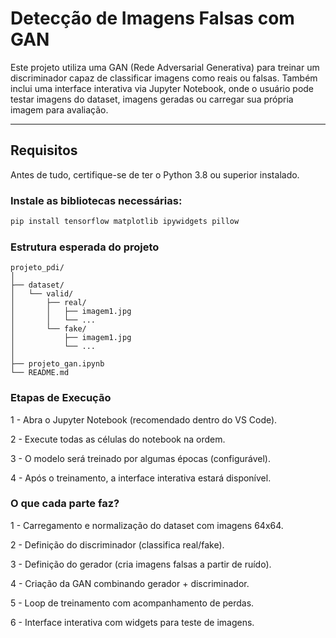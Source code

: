 # Detecção de Imagens Falsas com GAN

Este projeto utiliza uma GAN (Rede Adversarial Generativa) para treinar um discriminador capaz de classificar imagens como reais ou falsas. Também inclui uma interface interativa via Jupyter Notebook, onde o usuário pode testar imagens do dataset, imagens geradas ou carregar sua própria imagem para avaliação.

---

## Requisitos

Antes de tudo, certifique-se de ter o Python 3.8 ou superior instalado.

### Instale as bibliotecas necessárias:

```bash
pip install tensorflow matplotlib ipywidgets pillow
```

### Estrutura esperada do projeto

```
projeto_pdi/
│
├── dataset/
│   └── valid/
│       ├── real/
│       │   ├── imagem1.jpg
│       │   └── ...
│       └── fake/
│           ├── imagem1.jpg
│           └── ...
│
├── projeto_gan.ipynb
└── README.md
```

### Etapas de Execução
1 - Abra o Jupyter Notebook (recomendado dentro do VS Code).

2 - Execute todas as células do notebook na ordem.

3 - O modelo será treinado por algumas épocas (configurável).

4 - Após o treinamento, a interface interativa estará disponível.


### O que cada parte faz?
1 - Carregamento e normalização do dataset com imagens 64x64.

2 - Definição do discriminador (classifica real/fake).

3 - Definição do gerador (cria imagens falsas a partir de ruído).

4 - Criação da GAN combinando gerador + discriminador.

5 - Loop de treinamento com acompanhamento de perdas.

6 - Interface interativa com widgets para teste de imagens.
